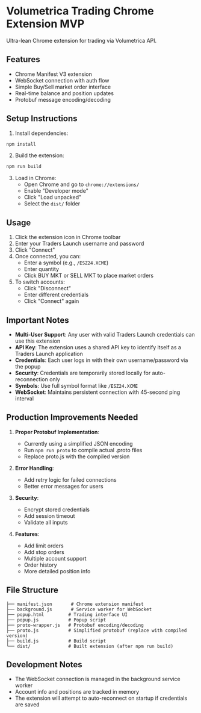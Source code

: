 # Volumetrica Trading Chrome Extension MVP

Ultra-lean Chrome extension for trading via Volumetrica API.

## Features
- Chrome Manifest V3 extension
- WebSocket connection with auth flow
- Simple Buy/Sell market order interface
- Real-time balance and position updates
- Protobuf message encoding/decoding

## Setup Instructions

1. Install dependencies:
```bash
npm install
```

2. Build the extension:
```bash
npm run build
```

3. Load in Chrome:
   - Open Chrome and go to `chrome://extensions/`
   - Enable "Developer mode"
   - Click "Load unpacked"
   - Select the `dist/` folder

## Usage

1. Click the extension icon in Chrome toolbar
2. Enter your Traders Launch username and password
3. Click "Connect"
4. Once connected, you can:
   - Enter a symbol (e.g., `/ESZ24.XCME`)
   - Enter quantity
   - Click BUY MKT or SELL MKT to place market orders
5. To switch accounts:
   - Click "Disconnect"
   - Enter different credentials
   - Click "Connect" again

## Important Notes

- **Multi-User Support**: Any user with valid Traders Launch credentials can use this extension
- **API Key**: The extension uses a shared API key to identify itself as a Traders Launch application
- **Credentials**: Each user logs in with their own username/password via the popup
- **Security**: Credentials are temporarily stored locally for auto-reconnection only
- **Symbols**: Use full symbol format like `/ESZ24.XCME`
- **WebSocket**: Maintains persistent connection with 45-second ping interval

## Production Improvements Needed

1. **Proper Protobuf Implementation**: 
   - Currently using a simplified JSON encoding
   - Run `npm run proto` to compile actual .proto files
   - Replace proto.js with the compiled version

2. **Error Handling**: 
   - Add retry logic for failed connections
   - Better error messages for users

3. **Security**:
   - Encrypt stored credentials
   - Add session timeout
   - Validate all inputs

4. **Features**:
   - Add limit orders
   - Add stop orders
   - Multiple account support
   - Order history
   - More detailed position info

## File Structure
```
├── manifest.json       # Chrome extension manifest
├── background.js       # Service worker for WebSocket
├── popup.html         # Trading interface UI
├── popup.js           # Popup script
├── proto-wrapper.js   # Protobuf encoding/decoding
├── proto.js           # Simplified protobuf (replace with compiled version)
├── build.js           # Build script
└── dist/              # Built extension (after npm run build)
```

## Development Notes

- The WebSocket connection is managed in the background service worker
- Account info and positions are tracked in memory
- The extension will attempt to auto-reconnect on startup if credentials are saved
